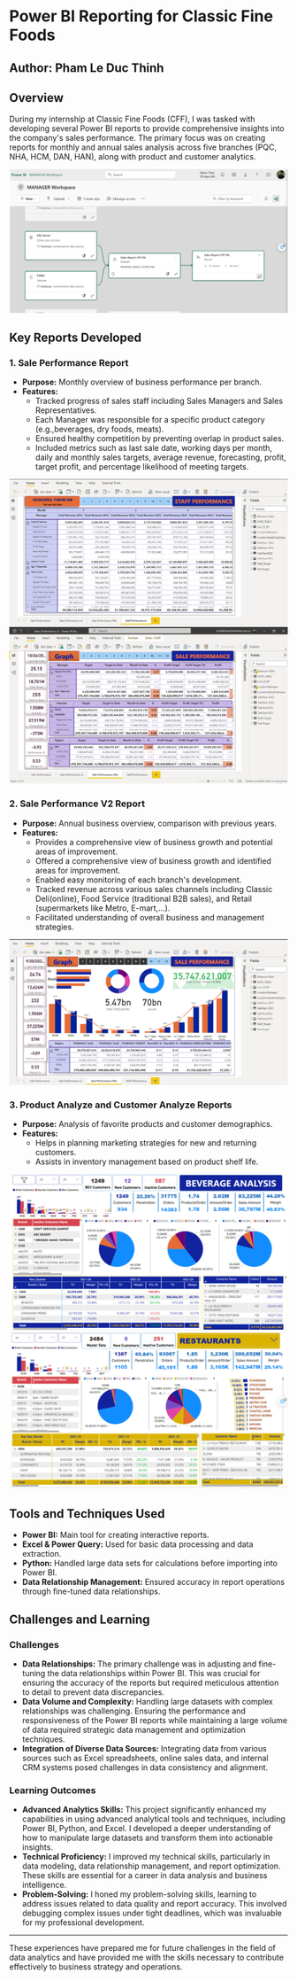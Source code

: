 # Power BI Reporting for Classic Fine Foods
## Author: Pham Le Duc Thinh  
## Overview
During my internship at Classic Fine Foods (CFF), I was tasked with developing
several Power BI reports to provide comprehensive insights into the company's sales
performance. The primary focus was on creating reports for monthly and annual sales
analysis across five branches (PQC, NHA, HCM, DAN, HAN), along with product
and customer analytics.

![Operating Model of Power BI reports](https://github.com/ducthinh17/CFF-Dashboard/blob/main/Image_BI/%E1%BA%A2nh%20m%C3%A0n%20h%C3%ACnh%202024-05-04%20l%C3%BAc%2016.58.06.png)

## Key Reports Developed

### 1. Sale Performance Report
- **Purpose:** Monthly overview of business performance per branch.
- **Features:**
  - Tracked progress of sales staff including Sales Managers and Sales Representatives.
  - Each Manager was responsible for a specific product category (e.g.,beverages, dry foods, meats).
  - Ensured healthy competition by preventing overlap in product sales.
  - Included metrics such as last sale date, working days per month, daily and monthly sales targets, average revenue, forecasting, profit, target profit, and percentage likelihood of meeting targets.

![BI Sale Performance Report](https://github.com/ducthinh17/CFF-Dashboard/blob/main/Image_BI/z4832081864858_fc31f699a04cc993d145f325241ee824%20(1).jpg)
![BI Sale Performance Report MIX](https://github.com/ducthinh17/CFF-Dashboard/blob/main/Image_BI/z4832081899450_df00c4d9138ab8144f6f2406756f0a61%20(1).jpg)

### 2. Sale Performance V2 Report
- **Purpose:** Annual business overview, comparison with previous years.
- **Features:**
  - Provides a comprehensive view of business growth and potential areas of improvement.
  - Offered a comprehensive view of business growth and identified areas for improvement.
  - Enabled easy monitoring of each branch's development.
  - Tracked revenue across various sales channels including Classic Deli(online), Food Service (traditional B2B sales), and Retail (supermarkets like Metro, E-mart,...).
  - Facilitated understanding of overall business and management strategies.

![BI Sale Performance v2 Report](https://github.com/ducthinh17/CFF-Dashboard/blob/main/Image_BI/z4832081881253_68ae4f887bb24709827455fcacc7bad2%20(1).jpg)

### 3. Product Analyze and Customer Analyze Reports
- **Purpose:** Analysis of favorite products and customer demographics.
- **Features:**
  - Helps in planning marketing strategies for new and returning customers.
  - Assists in inventory management based on product shelf life.

![BI Beverage Report](https://github.com/ducthinh17/CFF-Dashboard/blob/main/Image_BI/z4776944730085_a2e90abd828e8d69bd3b8fe226900ac5%20(1).jpg)  
![BI Restaurants Report](https://github.com/ducthinh17/CFF-Dashboard/blob/main/Image_BI/z4776944711432_0051f5aed5d45da9243c53ebc8aaeac4.jpg)

## Tools and Techniques Used
- **Power BI:** Main tool for creating interactive reports.
- **Excel & Power Query:** Used for basic data processing and data extraction.
- **Python:** Handled large data sets for calculations before importing into Power BI.
- **Data Relationship Management:** Ensured accuracy in report operations through fine-tuned data relationships.

## Challenges and Learning

### Challenges
- **Data Relationships:** The primary challenge was in adjusting and fine-tuning the data relationships within Power BI. This was crucial for ensuring the accuracy of the reports but required meticulous attention to detail to prevent data discrepancies.
- **Data Volume and Complexity:** Handling large datasets with complex relationships was challenging. Ensuring the performance and responsiveness of the Power BI reports while maintaining a large volume of data required strategic data management and optimization techniques.
- **Integration of Diverse Data Sources:** Integrating data from various sources such as Excel spreadsheets, online sales data, and internal CRM systems posed challenges in data consistency and alignment.

### Learning Outcomes
- **Advanced Analytics Skills:** This project significantly enhanced my capabilities in using advanced analytical tools and techniques, including Power BI, Python, and Excel. I developed a deeper understanding of how to manipulate large datasets and transform them into actionable insights.
- **Technical Proficiency:** I improved my technical skills, particularly in data modeling, data relationship management, and report optimization. These skills are essential for a career in data analysis and business intelligence.
- **Problem-Solving:** I honed my problem-solving skills, learning to address issues related to data quality and report accuracy. This involved debugging complex issues under tight deadlines, which was invaluable for my professional development.

---
These experiences have prepared me for future challenges in the field of data analytics and have provided me with the skills necessary to contribute effectively to business strategy and operations.

